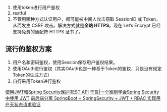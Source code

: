 1. 使用token进行用户鉴权
2. restful
3. 不管用哪种方式认证用户，都可能被中间人攻击窃取 SessionID 或 Token，从而发生 CSRF 攻击。解决方式就是**全站 HTTPS**。现在 Let’s Encrypt 已经支持免费的通配符 HTTPS 证书了。
## 流行的鉴权方案
1.  用户名和密码鉴权，使用Session保存用户鉴权结果。
2.  使用OAuth进行鉴权（其实OAuth也是一种基于Token的鉴权，只是没有规定Token的生成方式）
3.  自行采用Token进行鉴权

[使用JWT和Spring Security保护REST API](https://blog.csdn.net/carrie__yang/article/details/72867962)
[干货|一个案例学会Spring Security 中使用 JWT](https://blog.csdn.net/u012702547/article/details/89082314)
[前后端分离 SpringBoot + SpringSecurity + JWT + RBAC 实现用户无状态请求验证](https://blog.csdn.net/larger5/article/details/81063438)
<!--stackedit_data:
eyJoaXN0b3J5IjpbLTk0MjAzMjYxNiwzODY4MzQ3MTgsNTc2Mz
QwNDg5XX0=
-->